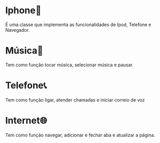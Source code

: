 # Iphone📱
É uma classe que implementa as funcionalidades de Ipod, Telefone e Navegador.

# Música🎵
Tem como função tocar música, selecionar música e pausar.

# Telefone📞
Tem como função ligar, atender chamadas e iniciar correio de voz

# Internet🌐
Tem como função navegar, adicionar e fechar aba e atualizar a página.

